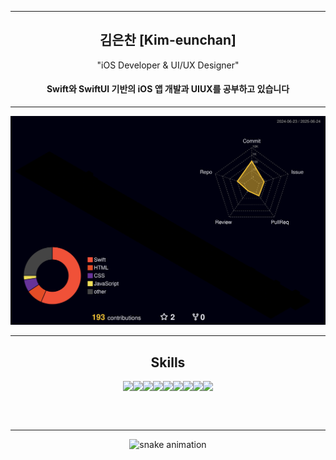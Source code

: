 <meta name="viewport" content="width=device-width, initial-scale=1.0, minimum-scale=1.0">
<div align="center">

---

## 김은찬 [Kim-eunchan]

"iOS Developer & UI/UX Designer"
#### Swift와 SwiftUI 기반의 iOS 앱 개발과 UIUX를 공부하고 있습니다

---

![](./profile-3d-contrib/profile-night-rainbow.svg)

---

## Skills

<table>
  <tr>
      <img src="https://skillicons.dev/icons?i=swift" />
    <img src="https://skillicons.dev/icons?i=firebase" />
      <img src="https://skillicons.dev/icons?i=github" />
      <img src="https://skillicons.dev/icons?i=vscode" />
      <img src="https://skillicons.dev/icons?i=figma" />
      <img src="https://skillicons.dev/icons?i=ps" />
      <img src="https://skillicons.dev/icons?i=ai" />
      <img src="https://skillicons.dev/icons?i=js" />
      <img src="https://skillicons.dev/icons?i=react" />
  </tr>
</table>

<br/>

---

![snake animation](https://kec08.github.io/kec08/github-contribution-grid-snake-dark.svg)
</div>
